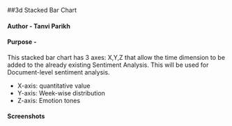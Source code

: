 ##3d Stacked Bar Chart

#### Author - Tanvi Parikh

#### Purpose - 
This stacked bar chart has 3 axes: X,Y,Z that allow the time dimension to be added to the already existing Sentiment Analysis. This will be used for Document-level sentiment analysis.
 - X-axis: quantitative value
 - Y-axis: Week-wise distribution
 - Z-axis: Emotion tones

#### Screenshots
